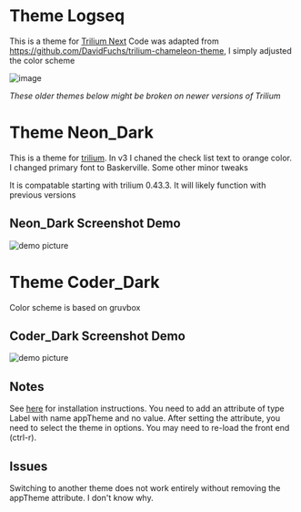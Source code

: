 # Theme Logseq
This is a theme for [Trilium Next](https://github.com/TriliumNext/Notes)
Code was adapted from https://github.com/DavidFuchs/trilium-chameleon-theme, I simply adjusted the color scheme

![image](https://github.com/user-attachments/assets/99ecd1bd-ed0d-4805-b29e-1d95c10898ee)



*These older themes below might be broken on newer versions of Trilium*

# Theme Neon_Dark
This is a theme for [trilium](https://github.com/zadam/trilium).
In v3 I chaned the check list text to orange color. I changed primary font to Baskerville. Some other minor tweaks

It is compatable starting with trilium 0.43.3. It will likely function with previous versions

## Neon_Dark Screenshot Demo
![demo picture](/Screenshots/Neon_Dark_Demo_v3.jpg)


# Theme Coder_Dark
Color scheme is based on gruvbox

## Coder_Dark Screenshot Demo
![demo picture](/Screenshots/Trilium_theme_coder_dark.png)
## Notes
See [here](https://github.com/zadam/trilium/wiki/Themes) for installation instructions. You need to add an attribute of type Label with name appTheme and no value. After setting the attribute, you need to select the theme in options. You may need to re-load the front end (ctrl-r).

## Issues
Switching to another theme does not work entirely without removing the appTheme attribute. I don't know why.
